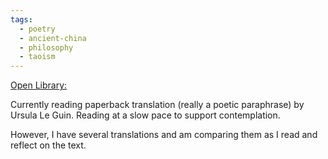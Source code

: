 ```yaml
---
tags:
  - poetry
  - ancient-china
  - philosophy
  - taoism
---
```

[Open Library: ](https://openlibrary.org/works/OL45499W/Tao_te_Ching)

Currently reading paperback translation (really a poetic paraphrase) by Ursula Le Guin. Reading at a slow pace to support contemplation.

However, I have several translations and am comparing them as I read and reflect on the text.